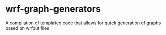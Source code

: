 # wrf-graph-generators
A compilation of templated code that allows for quick generation of graphs based on wrfout files

